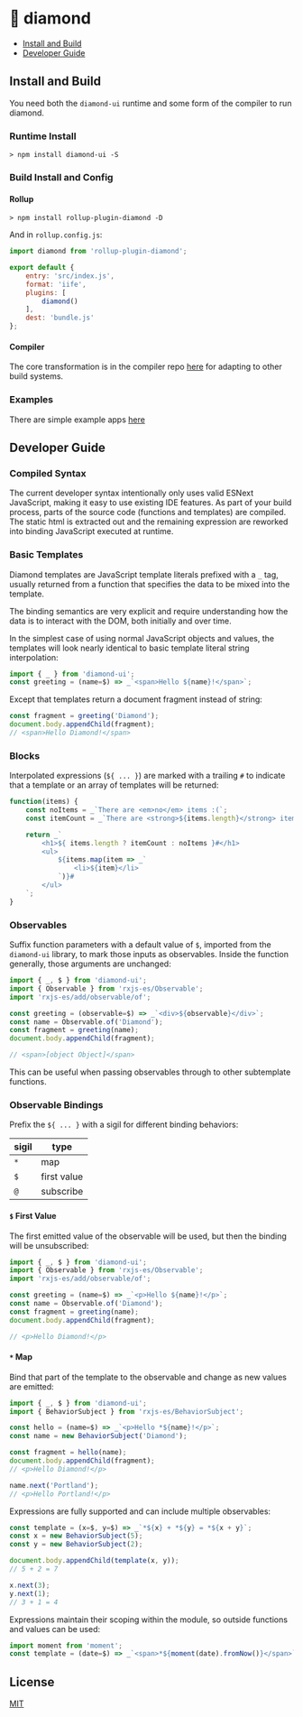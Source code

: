 # 💎 diamond

* [Install and Build](#install-and-build)
* [Developer Guide](#developer-guide)

## Install and Build

You need both the `diamond-ui` runtime and some form of the compiler to 
run diamond.

### Runtime Install

```
> npm install diamond-ui -S
```

### Build Install and Config

#### Rollup

```
> npm install rollup-plugin-diamond -D
```

And in `rollup.config.js`:

```js
import diamond from 'rollup-plugin-diamond';

export default {
    entry: 'src/index.js',
    format: 'iife',
    plugins: [
        diamond()
    ],
    dest: 'bundle.js'
};
```

#### Compiler

The core transformation is in the compiler repo [here](https://github.com/martypdx/diamond-compiler) for adapting to other build systems.

### Examples

There are simple example apps [here](https://github.com/martypdx/diamond-example)

## Developer Guide

### Compiled Syntax

The current developer syntax intentionally only uses valid ESNext JavaScript, making it easy to use existing IDE features.  As part of your build process, parts of the source code (functions and templates) are compiled. The static html is extracted out and the remaining expression are reworked into binding JavaScript executed at runtime.

### Basic Templates

Diamond templates are JavaScript template literals prefixed with a `_` tag, usually returned
from a function that specifies the data to be mixed into the template. 

The binding semantics are very explicit and require understanding how the data is to interact with the DOM, both initially and over time. 

In the simplest case of using normal JavaScript objects and values, the templates will look nearly identical to basic template literal string interpolation:

```js
import { _ } from 'diamond-ui';
const greeting = (name=$) => _`<span>Hello ${name}!</span>`;
```

Except that templates return a document fragment instead of string:

```js
const fragment = greeting('Diamond');
document.body.appendChild(fragment);
// <span>Hello Diamond!</span>
```

### Blocks

Interpolated expressions (`${ ... }`) are marked with a trailing `#` to indicate
that a template or an array of templates will be returned:

```js
function(items) {
    const noItems = _`There are <em>no</em> items :(`;
    const itemCount = _`There are <strong>${items.length}</strong> items`;

    return _`
        <h1>${ items.length ? itemCount : noItems }#</h1>
        <ul>
            ${items.map(item => _`
                <li>${item}</li>
            `)}#
        </ul>
    `;
}
```

### Observables

Suffix function parameters with a default value of `$`, imported from the `diamond-ui` library, to mark those inputs as observables. Inside the function generally, those arguments are unchanged: 

```js
import { _, $ } from 'diamond-ui';
import { Observable } from 'rxjs-es/Observable';
import 'rxjs-es/add/observable/of';

const greeting = (observable=$) => _`<div>${observable}</div>`;
const name = Observable.of('Diamond');
const fragment = greeting(name);
document.body.appendChild(fragment);

// <span>[object Object]</span>
```

This can be useful when passing observables through to other subtemplate functions.

### Observable Bindings

Prefix the `${ ... }` with a sigil for different binding behaviors:

|sigil|type
|---|---|
|`*`|map|
|`$`|first value|
|`@`|subscribe|

#### `$` First Value

The first emitted value of the observable will be used, but then the binding will be
unsubscribed:

```js
import { _, $ } from 'diamond-ui';
import { Observable } from 'rxjs-es/Observable';
import 'rxjs-es/add/observable/of';

const greeting = (name=$) => _`<p>Hello ${name}!</p>`;
const name = Observable.of('Diamond');
const fragment = greeting(name);
document.body.appendChild(fragment);

// <p>Hello Diamond!</p>
```


#### `*` Map 

Bind that part of the template to the observable and change as new values are emitted:

```js
import { _, $ } from 'diamond-ui';
import { BehaviorSubject } from 'rxjs-es/BehaviorSubject';

const hello = (name=$) => _`<p>Hello *${name}!</p>`;
const name = new BehaviorSubject('Diamond');

const fragment = hello(name);
document.body.appendChild(fragment);
// <p>Hello Diamond!</p>

name.next('Portland');
// <p>Hello Portland!</p>
```

Expressions are fully supported and can include multiple observables:

```js
const template = (x=$, y=$) => _`*${x} + *${y} = *${x + y}`;
const x = new BehaviorSubject(5);
const y = new BehaviorSubject(2);

document.body.appendChild(template(x, y));		
// 5 + 2 = 7

x.next(3);
y.next(1);
// 3 + 1 = 4

```

Expressions maintain their scoping within the module, so outside functions and values can be used:

```js
import moment from 'moment';
const template = (date=$) => _`<span>*${moment(date).fromNow()}</span>`;
```

## License

[MIT](LICENSE)



